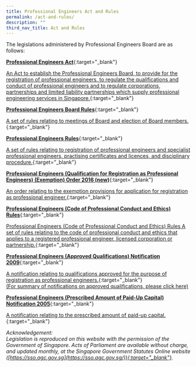 ```yaml
---
title: Professional Engineers Act and Rules
permalink: /act-and-rules/
description: ""
third_nav_title: Act and Rules
---
```

The legislations administered by Professional Engineers Board are as follows:

[**Professional Engineers Act**](https://sso.agc.gov.sg/Act/PEA1991){:target="_blank"}

[An Act to establish the Professional Engineers Board, to provide for the registration of professional engineers, to regulate the qualifications and conduct of professional engineers and to regulate corporations, partnerships and limited liability partnerships which supply professional engineering services in Singapore.](https://sso.agc.gov.sg/Act/PEA1991){:target="_blank"}

[**Professional Engineers Board Rules**](https://sso.agc.gov.sg/SL/PEA1991-R2?DocDate=20051201){:target="_blank"}
    
[A set of rules relating to meetings of Board and election of Board members.](https://sso.agc.gov.sg/SL/PEA1991-R2?DocDate=20051201){:target="_blank"}

[**Professional Engineers Rules**](https://sso.agc.gov.sg/SL/PEA1991-R1?DocDate=20180820){:target="_blank"}
    
[A set of rules relating to registration of professional engineers and specialist professional engineers, practising certificates and licences, and disciplinary procedure.](https://sso.agc.gov.sg/SL/PEA1991-R1?DocDate=20180820){:target="_blank"}

[**Professional Engineers (Qualification for Registration as Professional Engineers) (Exemption) Order 2016 (new)**](https://sso.agc.gov.sg/SL/PEA1991-S588-2016?DocDate=20161116){:target="_blank"}
    
[An order relating to the exemption provisions for application for registration as professional engineer.](https://sso.agc.gov.sg/SL/PEA1991-S588-2016?DocDate=20161116){:target="_blank"}

[**Professional Engineers (Code of Professional Conduct and Ethics) Rules**](https://sso.agc.gov.sg/SL/PEA1991-R3?DocDate=20180112){:target="_blank"}
    
[Professional Engineers (Code of Professional Conduct and Ethics) Rules A set of rules relating to the code of professional conduct and ethics that applies to a registered professional engineer, licensed corporation or partnership.](https://sso.agc.gov.sg/SL/PEA1991-R3?DocDate=20180112){:target="_blank"}

[**Professional Engineers (Approved Qualifications) Notification 2009**](https://sso.agc.gov.sg/SL/PEA1991-S653-2009?DocDate=20180112){:target="_blank"}
    
[A notification relating to qualifications approved for the purpose of registration as professional engineers.](https://sso.agc.gov.sg/SL/PEA1991-S653-2009?DocDate=20180112){:target="_blank"} <br>
[(For summary of notifications on approved qualifications, please click here)](/files/Summary%20of%20notification%20on%20approved%20qualifications%202009_2017.pdf)

[**Professional Engineers (Prescribed Amount of Paid-Up Capital) Notification 2005**](https://sso.agc.gov.sg/SL/PEA1991-S767-2005?DocDate=20051201){:target="_blank"}
    
[A notification relating to the prescribed amount of paid-up capital.](https://sso.agc.gov.sg/SL/PEA1991-S767-2005?DocDate=20051201){:target="_blank"}
    
_Acknowledgement:  
Legislation is reproduced on this website with the permission of the Government of Singapore. Acts of Parliament are available without charge, and updated monthly, at the Singapore Government Statutes Online website ([https://sso.agc.gov.sg](https://sso.agc.gov.sg/)){:target="_blank"}._